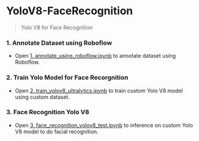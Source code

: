 # YoloV8-FaceRecognition
> Yolo V8 for Face Recognition
### 1. Annotate Dataset using Roboflow
- Open [1. annotate_using_roboflow.ipynb](1.%20annotate_using_roboflow.ipynb) to annotate dataset using Roboflow.
### 2. Train Yolo Model for Face Recorgnition
- Open [2. train_yolov8_ultralytics.ipynb](2.%20train_yolov8_ultralytics.ipynb) to train custom Yolo V8 model using custom dataset.
### 3. Face Recognition Yolo V8
- Open [3. face_recognition_yolov8_test.ipynb](3.%20face_recognition_yolov8_test.ipynb) to inference on custom Yolo V8 model to do facial recognition.